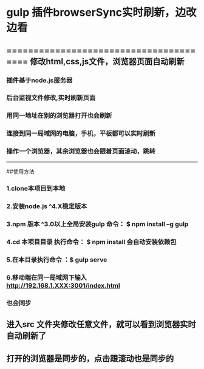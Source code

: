 # gulp 插件browserSync实时刷新，边改边看
=======================================
修改html,css,js文件，浏览器页面自动刷新
---------------------------------------
### 插件基于node.js服务器
### 后台监视文件修改,实时刷新页面
### 用同一地址在别的浏览器打开也会刷新
### 连接到同一局域网的电脑，手机，平板都可以实时刷新
### 操作一个浏览器，其余浏览器也会跟着页面滚动，跳转

-------------------------------------------------
##使用方法
### 1.clone本项目到本地
### 2.安装node.js ^4.X稳定版本
### 3.npm 版本 ^3.0以上全局安装gulp  命令： $ npm install –g gulp 
### 4.cd 本项目目录 执行命令： $ npm install 会自动安装依赖包
### 5.在本目录执行命令 ：$ gulp serve 
### 6.移动端在同一局域网下输入 http://192.168.1.XXX:3001/index.html 
### 也会同步
## 进入src 文件夹修改任意文件，就可以看到浏览器实时自动刷新了
## 打开的浏览器是同步的，点击跟滚动也是同步的